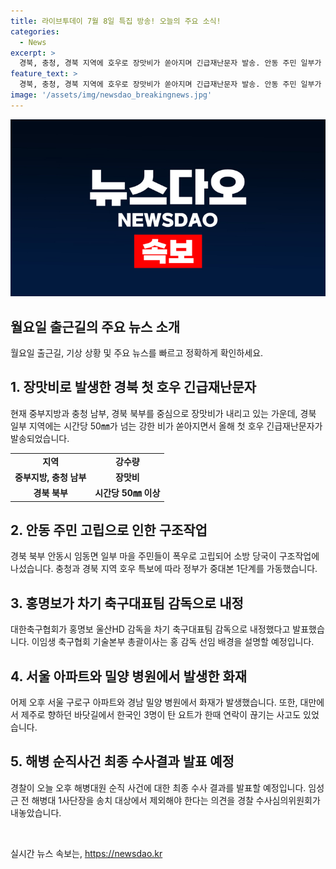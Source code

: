 ```yaml
---
title: 라이브투데이 7월 8일 특집 방송! 오늘의 주요 소식!
categories:
  - News
excerpt: >
  경북, 충청, 경북 지역에 호우로 장맛비가 쏟아지며 긴급재난문자 발송. 안동 주민 일부가 폭우로 고립돼 소방 당국이 구조작업 중. 대한축구협회, 홍명보 울산HD 감독을 차기 축구대표팀 감독으로 내정. 서울 아파트, 밀양 병원 화재 발생. 대만-제주 요트 위급사고 발생. 해병대원 순직 사건 수사 결과 오늘 발표 예정. (150자)
feature_text: >
  경북, 충청, 경북 지역에 호우로 장맛비가 쏟아지며 긴급재난문자 발송. 안동 주민 일부가 폭우로 고립돼 소방 당국이 구조작업 중. 대한축구협회, 홍명보 울산HD 감독을 차기 축구대표팀 감독으로 내정. 서울 아파트, 밀양 병원 화재 발생. 대만-제주 요트 위급사고 발생. 해병대원 순직 사건 수사 결과 오늘 발표 예정. (150자)
image: '/assets/img/newsdao_breakingnews.jpg'
---
```


<p><img src="/assets/img/newsdao_breakingnews.jpg" alt="cryptoinkorea 속보" /></p>

<h2>월요일 출근길의 주요 뉴스 소개</h2>

<p data-ke-size="size16">월요일 출근길, 기상 상황 및 주요 뉴스를 빠르고 정확하게 확인하세요. </p>

<h2 data-ke-size="size26">1. 장맛비로 발생한 경북 첫 호우 긴급재난문자</h2>

<p data-ke-size="size16">현재 중부지방과 충청 남부, 경북 북부를 중심으로 장맛비가 내리고 있는 가운데, 경북 일부 지역에는 시간당 50㎜가 넘는 강한 비가 쏟아지면서 올해 첫 호우 긴급재난문자가 발송되었습니다.</p>

<table>
    <tr>
        <td style="text-align: center; height: 17px;"><b>지역</b></td>
        <td style="text-align: center; height: 17px;"><b>강수량</b></td>
    </tr>
    <tr>
        <td style="text-align: center; height: 17px;"><b>중부지방, 충청 남부</b></td>
        <td style="text-align: center; height: 17px;"><b>장맛비</b></td>
    </tr>
    <tr>
        <td style="text-align: center; height: 17px;"><b>경북 북부</b></td>
        <td style="text-align: center; height: 17px;"><b>시간당 50㎜ 이상</b></td>
    </tr>
</table>

<h2 data-ke-size="size26">2. 안동 주민 고립으로 인한 구조작업</h2>

<p data-ke-size="size16">경북 북부 안동시 임동면 일부 마을 주민들이 폭우로 고립되어 소방 당국이 구조작업에 나섰습니다. 충청과 경북 지역 호우 특보에 따라 정부가 중대본 1단계를 가동했습니다.</p>

<h2 data-ke-size="size26">3. 홍명보가 차기 축구대표팀 감독으로 내정</h2>

<p data-ke-size="size16">대한축구협회가 홍명보 울산HD 감독을 차기 축구대표팀 감독으로 내정했다고 발표했습니다. 이임생 축구협회 기술본부 총괄이사는 홍 감독 선임 배경을 설명할 예정입니다.</p>

<h2 data-ke-size="size26">4. 서울 아파트와 밀양 병원에서 발생한 화재</h2>

<p data-ke-size="size16">어제 오후 서울 구로구 아파트와 경남 밀양 병원에서 화재가 발생했습니다. 또한, 대만에서 제주로 향하던 바닷길에서 한국인 3명이 탄 요트가 한때 연락이 끊기는 사고도 있었습니다.</p>

<h2 data-ke-size="size26">5. 해병 순직사건 최종 수사결과 발표 예정</h2>

<p data-ke-size="size16">경찰이 오늘 오후 해병대원 순직 사건에 대한 최종 수사 결과를 발표할 예정입니다. 임성근 전 해병대 1사단장을 송치 대상에서 제외해야 한다는 의견을 경찰 수사심의위원회가 내놓았습니다.</p>

<p data-ke-size="size16">&nbsp;</p>
실시간 뉴스 속보는, <a href="https://newsdao.kr" rel="dofollow">https://newsdao.kr</a>


